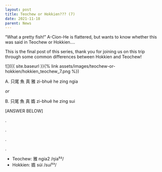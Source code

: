 ```yaml
---
layout: post
title: Teochew or Hokkien??? (7)
date: 2021-11-18
parent: News
---
```


“What a pretty fish!” A-Cion-He is flattered, but wants to know whether this was said in Teochew or Hokkien....

This is the final post of this series, thank you for joining us on this trip through some common differences between Hokkien and Teochew!

![]({{ site.baseurl }}{% link assets/images/teochew-or-hokkien/hokkien_teochew_7.png %})


A. 只尾 魚 真 雅 zi-bhuê he zing ngia

*or*

B. 只尾 魚 真 媠 zi-bhuê he zing sui


[ANSWER BELOW]

.

.

.

.


 * Teochew: 雅 ngia2 /ŋia⁵²/
 * Hokkien: 媠 súi /sui⁵³/
